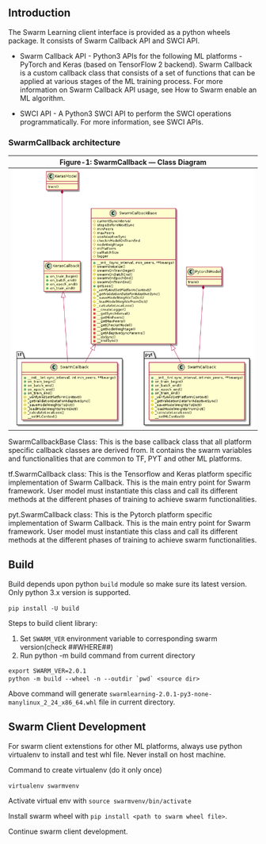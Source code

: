 ## Introduction
The Swarm Learning client interface is provided as a python wheels package. It consists of Swarm Callback API and SWCI
API.

  - Swarm Callback API - Python3 APIs for the following ML platforms - PyTorch and Keras (based on TensorFlow 2
  backend). Swarm Callback is a custom callback class that consists of a set of functions that can be applied at various
  stages of the ML training process. For more information on Swarm Callback API usage, see How to Swarm enable an
  ML algorithm. 

  - SWCI API - A Python3 SWCI API to perform the SWCI operations programmatically. For more information, see SWCI
  APIs.

### SwarmCallback architecture

| Figure-1: **SwarmCallback &mdash; Class Diagram** |
| :-----------------------------------------------------: |
| ![](swarm-callback-cd.png)                        | 

SwarmCallbackBase Class: This is the base callback class that all platform specific callback classes are derived from. It contains the swarm variables and functionalities that are common to TF, PYT and other ML platforms.

tf.SwarmCallback class: This is the Tensorflow and Keras platform specific implementation of Swarm Callback. This is the main entry point for Swarm framework. User model must instantiate this class and call its different methods at the different phases of training to achieve swarm functionalities.

pyt.SwarmCallback class: This is the Pytorch platform specific implementation of Swarm Callback. This is the main entry point for Swarm framework. User model must instantiate this class and call its different methods at the different phases of training to achieve swarm functionalities.

## Build 
Build depends upon python `build` module so make sure its latest version. Only python 3.x version is supported.

`pip install -U build`

Steps to build client library:

1. Set `SWARM_VER` environment variable to corresponding swarm version(check ##WHERE##)
2. Run python -m build command from current directory

```
export SWARM_VER=2.0.1
python -m build --wheel -n --outdir `pwd` <source dir>
```
Above command will generate `swarmlearning-2.0.1-py3-none-manylinux_2_24_x86_64.whl` file in current directory.

## Swarm Client Development
For swarm client extenstions for other ML platforms, always use python virtualenv to install and test whl file. Never install on host machine. 

Command to create virtualenv (do it only once)

`virtualenv swarmvenv`

Activate virtual env with `source swarmvenv/bin/activate`

Install swarm wheel with `pip install <path to swarm wheel file>`.

Continue swarm client development. 
